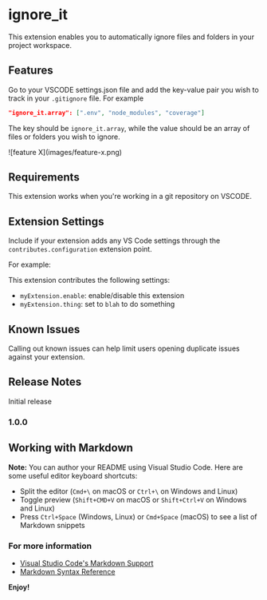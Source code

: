 # ignore_it

This extension enables you to automatically ignore files and folders in your project workspace.

## Features

Go to your VSCODE settings.json file and add the key-value pair you wish to track in your `.gitignore` file. For example
```json
"ignore_it.array": [".env", "node_modules", "coverage"]
```
The key should be `ignore_it.array`, while the value should be an array of files or folders you wish to ignore.

\!\[feature X\]\(images/feature-x.png\)

## Requirements

This extension works when you're working in a git repository on VSCODE.

## Extension Settings

Include if your extension adds any VS Code settings through the `contributes.configuration` extension point.

For example:

This extension contributes the following settings:

* `myExtension.enable`: enable/disable this extension
* `myExtension.thing`: set to `blah` to do something

## Known Issues

Calling out known issues can help limit users opening duplicate issues against your extension.

## Release Notes

Initial release

### 1.0.0

## Working with Markdown

**Note:** You can author your README using Visual Studio Code.  Here are some useful editor keyboard shortcuts:

* Split the editor (`Cmd+\` on macOS or `Ctrl+\` on Windows and Linux)
* Toggle preview (`Shift+CMD+V` on macOS or `Shift+Ctrl+V` on Windows and Linux)
* Press `Ctrl+Space` (Windows, Linux) or `Cmd+Space` (macOS) to see a list of Markdown snippets

### For more information

* [Visual Studio Code's Markdown Support](http://code.visualstudio.com/docs/languages/markdown)
* [Markdown Syntax Reference](https://help.github.com/articles/markdown-basics/)

**Enjoy!**
